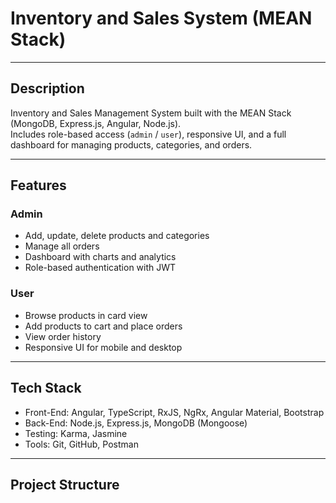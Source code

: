 # Inventory and Sales System (MEAN Stack)

---

## Description
Inventory and Sales Management System built with the MEAN Stack (MongoDB, Express.js, Angular, Node.js).  
Includes role-based access (`admin` / `user`), responsive UI, and a full dashboard for managing products, categories, and orders.

---

## Features

### Admin
- Add, update, delete products and categories
- Manage all orders
- Dashboard with charts and analytics
- Role-based authentication with JWT

### User
- Browse products in card view
- Add products to cart and place orders
- View order history
- Responsive UI for mobile and desktop

---

## Tech Stack
- Front-End: Angular, TypeScript, RxJS, NgRx, Angular Material, Bootstrap
- Back-End: Node.js, Express.js, MongoDB (Mongoose)
- Testing: Karma, Jasmine
- Tools: Git, GitHub, Postman

---

## Project Structure
